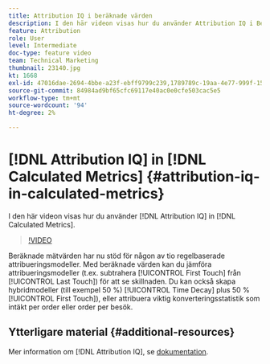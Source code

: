 ```yaml
---
title: Attribution IQ i beräknade värden
description: I den här videon visas hur du använder Attribution IQ i Beräknade mått.
feature: Attribution
role: User
level: Intermediate
doc-type: feature video
team: Technical Marketing
thumbnail: 23140.jpg
kt: 1668
exl-id: 47016dae-2694-4bbe-a23f-ebff9799c239,1789789c-19aa-4e77-999f-15fa11b7f858
source-git-commit: 84984ad9bf65cfc69117e40ac0e0cfe503cac5e5
workflow-type: tm+mt
source-wordcount: '94'
ht-degree: 2%

---
```


# [!DNL Attribution IQ] in [!DNL Calculated Metrics] {#attribution-iq-in-calculated-metrics}

I den här videon visas hur du använder [!DNL Attribution IQ] in [!DNL Calculated Metrics].

>[!VIDEO](https://video.tv.adobe.com/v/23140/?quality=12&learn=on)

Beräknade mätvärden har nu stöd för någon av tio regelbaserade attribueringsmodeller. Med beräknade värden kan du jämföra attribueringsmodeller (t.ex. subtrahera [!UICONTROL First Touch] från [!UICONTROL Last Touch]) för att se skillnaden. Du kan också skapa hybridmodeller (till exempel 50 %) [!UICONTROL Time Decay] plus 50 % [!UICONTROL First Touch]), eller attribuera viktig konverteringsstatistik som intäkt per order eller order per besök.

## Ytterligare material {#additional-resources}

Mer information om [!DNL Attribution IQ], se [dokumentation](https://experienceleague.adobe.com/docs/analytics/analyze/analysis-workspace/attribution/overview.html).
